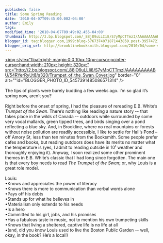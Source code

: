 ```yaml
---
published: false
title: Some Spring Reading
date: '2010-04-07T09:45:00.002-04:00'
author: Emily
tags: 
modified_time: '2010-04-07T09:49:02.455-04:00'
thumbnail: http://2.bp.blogspot.com/_88jO9uLLIi8/S7yMpCTTmzI/AAAAAAAAABU/54RYerRyUt8/s72-c/Trumpet_of_the_Swan_Cover.jpg
blogger_id: tag:blogger.com,1999:blog-5767374071871443859.post-3957472122591130411
blogger_orig_url: http://brooklinebooksmith.blogspot.com/2010/04/some-spring-reading.html
---
```


<a onblur="try {parent.deselectBloggerImageGracefully();} catch(e) {}" href="http://2.bp.blogspot.com/_88jO9uLLIi8/S7yMpCTTmzI/AAAAAAAAABU/54RYerRyUt8/s1600/Trumpet_of_the_Swan_Cover.jpg"><img style="float:right; margin:0 0 10px 10px;cursor:pointer; cursor:hand;width: 210px; height: 320px;" src="http://2.bp.blogspot.com/_88jO9uLLIi8/S7yMpCTTmzI/AAAAAAAAABU/54RYerRyUt8/s320/Trumpet_of_the_Swan_Cover.jpg" border="0" alt=""id="BLOGGER_PHOTO_ID_5457391485086571314" /></a><br /><br />The tips of plants were barely budding a few weeks ago.  I’m so glad it’s spring now, aren’t you?  <br /><br />Right before the onset of spring, I had the pleasure of rereading E.B. White’s<span style="font-style:italic;"> Trumpet of the Swan</span>.  There’s nothing like reading a nature story -- that takes place in the wilds of Canada -- outdoors while surrounded by some very vocal mallards, green tipped trees, and birds singing over a pond reflecting a blue sky.  And, in Brookline, where no real mountains or forests without noise pollution are readily accessible, I like to settle for Hall’s Pond – off Amory St, less than ten minutes from the Booksmith.  Some people prefer cafes and books, but reading outdoors does have its merits no matter what the temperature is (yes, I admit to reading outside in 10˚ weather and thoroughly enjoying it).  Anyway, I soon realized some other prominent themes in E.B. White’s classic that I had long since forgotten.  The main one is that every boy needs to read <span style="font-style:italic;">The Trumpet of the Swan</span>; or, why Louis is a great role model.<br /><br />Louis:<br />•Knows and appreciates the power of literacy<br />•Knows there is more to communication than verbal words alone<br />•Pays off his debts<br />•Stands up for what he believes in<br />•Materialism only extends to his needs<br />•Is a hero<br />•Committed to his girl, jobs, and his promises<br />•Has a fabulous taste in music, not to mention his own trumpeting skills<br />•Knows that living a sheltered, captive life is no life at all<br />•(and, did you know Louis used to live the Boston Public Garden -- well, okay, in the book?  He’s a local!)